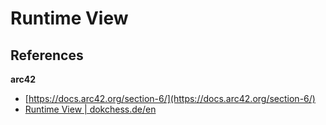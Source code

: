 # Runtime View

## References

**arc42**

- [https://docs.arc42.org/section-6/](https://docs.arc42.org/section-6/)
- [Runtime View | dokchess.de/en](https://www.dokchess.de/en/06_runtimeview/)
